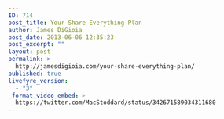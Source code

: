 ```yaml
---
ID: 714
post_title: Your Share Everything Plan
author: James DiGioia
post_date: 2013-06-06 12:35:23
post_excerpt: ""
layout: post
permalink: >
  http://jamesdigioia.com/your-share-everything-plan/
published: true
livefyre_version:
  - "3"
_format_video_embed: >
  https://twitter.com/MacStoddard/status/342671589034311680
---
```

